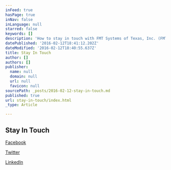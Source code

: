 ```yaml
---
inFeed: true
hasPage: true
inNav: false
inLanguage: null
starred: false
keywords: []
description: 'How to stay in touch with FMT Systems of Texas, Inc. (FMTSI)'
datePublished: '2016-02-12T18:41:12.202Z'
dateModified: '2016-02-12T18:40:55.637Z'
title: Stay In Touch
author: []
authors: []
publisher:
  name: null
  domain: null
  url: null
  favicon: null
sourcePath: _posts/2016-02-12-stay-in-touch.md
published: true
url: stay-in-touch/index.html
_type: Article

---
```

## Stay In Touch

[Facebook][0]

[Twitter][1]

[LinkedIn][2]

[0]: https://facebook.com/fmtsystems
[1]: https://twitter.com/fmtsystems
[2]: https://www.linkedin.com/company/fmt-systems-inc.